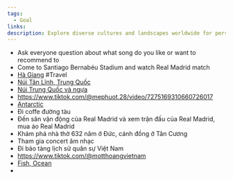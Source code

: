 ```yaml
---
tags:
  - Goal
links: 
description: Explore diverse cultures and landscapes worldwide for personal growth.
---
```

- Ask everyone question about what song do you like or want to recommend to 
- Come to Santiago Bernabéu Stadium and watch Real Madrid match
- [Hà Giang](https://www.tiktok.com/@dptttttttttt/video/7289742074063277314) #Travel 
- [Núi Tân Lĩnh, Trung Quốc](https://www.tiktok.com/@hana2.007/video/7337934875212696833)
- [Núi Trung Quốc và ngựa](https://www.tiktok.com/@juleko_o/video/7371033537618709792)
- https://www.tiktok.com/@mephuot.28/video/7275169310660726017
- [Antarctic](https://www.tiktok.com/@chaos2406/video/7353317579064216849)
- Đi coffe đường tàu
- Đến sân vận động của Real Madrid và xem trận đấu của Real Madrid, mua áo Real Madrid
- Khám phá nhà thờ 632 năm ở Đức, cánh đồng ở Tân Cương
- Tham gia concert âm nhạc
- Đi bảo tàng lịch sử quân sự Việt Nam
- https://www.tiktok.com/@motthoangvietnam
- [Fish, Ocean](https://www.tiktok.com/@blingstudioldh/video/7348684004931013906 )
- 